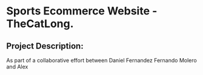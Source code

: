# Sports Ecommerce Website - TheCatLong.

## Project Description:

As part of a collaborative effort between Daniel Fernandez Fernando Molero and Alex
